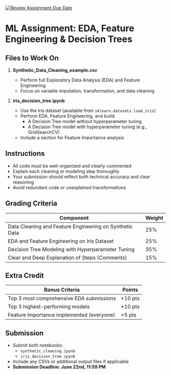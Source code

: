[![Review Assignment Due Date](https://classroom.github.com/assets/deadline-readme-button-22041afd0340ce965d47ae6ef1cefeee28c7c493a6346c4f15d667ab976d596c.svg)](https://classroom.github.com/a/CHZBOq7A)
# ML Assignment: EDA, Feature Engineering & Decision Trees

## Files to Work On

1. **Synthetic_Data_Cleaning_example.csv**  
   - Perform full Exploratory Data Analysis (EDA) and Feature Engineering  
   - Focus on variable imputation, transformation, and data cleaning

2. **iris_decision_tree.ipynb**  
   - Use the Iris dataset (available from `sklearn.datasets.load_iris`)  
   - Perform EDA, Feature Engineering, and build:  
     - A Decision Tree model without hyperparameter tuning  
     - A Decision Tree model with hyperparameter tuning (e.g., GridSearchCV)  
   - Include a section for Feature Importance analysis

## Instructions

- All code must be well-organized and clearly commented  
- Explain each cleaning or modeling step thoroughly  
- Your submission should reflect both technical accuracy and clear reasoning  
- Avoid redundant code or unexplained transformations

## Grading Criteria

| Component                                      | Weight |
|-----------------------------------------------|--------|
| Data Cleaning and Feature Engineering on Synthetic Data | 25%    |
| EDA and Feature Engineering on Iris Dataset    | 25%    |
| Decision Tree Modeling with Hyperparameter Tuning | 35%    |
| Clear and Deep Explanation of Steps (Comments) | 15%    |

## Extra Credit

| Bonus Criteria                                 | Points  |
|------------------------------------------------|---------|
| Top 3 most comprehensive EDA submissions       | +10 pts |
| Top 3 highest-performing models                | +10 pts |
| Feature Importance implemented (everyone)      | +5 pts  |

## Submission

- Submit both notebooks:
  - `synthetic_cleaning.ipynb`
  - `iris_decision_tree.ipynb`
- Include any CSVs or additional output files if applicable
- **Submission Deadline: June 22nd, 11:59 PM**
